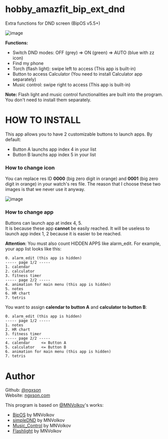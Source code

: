 # hobby_amazfit_bip_ext_dnd
Extra functions for DND screen (BipOS v5.5+)

![image](https://user-images.githubusercontent.com/7702203/113303962-def85880-9301-11eb-86a4-54625ba46e7c.png)

**Functions:**
- Switch DND modes: OFF (grey) => ON (green) => AUTO (blue with zz icon)
- Find my phone
- Torch (flash light): swipe left to access (This app is built-in)
- Button to access Calculator (You need to install Calculator app separately)
- Music control: swipe right to access (This app is built-in)

**Note:** Flash light and music control functionalities are built into the program. You don't need to install them separately.

# HOW TO INSTALL

This app allows you to have 2 customizable buttons to launch apps. By default:
- Button A launchs app index 4 in your list
- Button B launchs app index 5 in your list

### How to change icon

You can replace res ID **0000** (big zero digit in orange) and **0001** (big zero digit in orange) in your watch's res file. The reason that I choose these two images is that we never use it anyway.

![image](https://user-images.githubusercontent.com/7702203/113303761-b1abaa80-9301-11eb-9aae-98b5e953c86d.png)

### How to change app

Buttons can launch app at index 4, 5.  
It is because these app **cannot** be easily reached. It will be useless to launch app index 1, 2 because it is easier to be reached.

**Attention**: You must also count HIDDEN APPS like alarm_edit. For example, your app list looks like this:

```
0. alarm_edit (this app is hidden)
----- page 1/2 -----
1. calendar
2. calculator
3. fitness timer
----- page 2/2 -----
4. animation for main menu (this app is hidden)
5. notes
6. HR chart
7. tetris
```

You want to assign **calendar to button A** and **calculator to button B**:

```
0. alarm_edit (this app is hidden)
----- page 1/2 -----
1. notes
2. HR chart
3. fitness timer
----- page 2/2 -----
4. calendar     <= Button A
5. calculator   <= Button B
6. animation for main menu (this app is hidden)
7. tetris
```

# Author
Github: [@ngxson](https://github.com/ngxson)  
Website: [ngxson.com](https://ngxson.com)  

This program is based on [@MNVolkov](https://github.com/MNVolkov)'s works:
- [BipOS](https://myamazfit.ru/threads/bip-mnvolkov-bipos-en.1087/) by MNVolkov
- [simpleDND](https://github.com/MNVolkov/simpleDND) by MNVolkov
- [Music_Control](https://github.com/MNVolkov/Music_Control) by MNVolkov
- [Flashlight](https://github.com/MNVolkov/Flashlight) by MNVolkov
